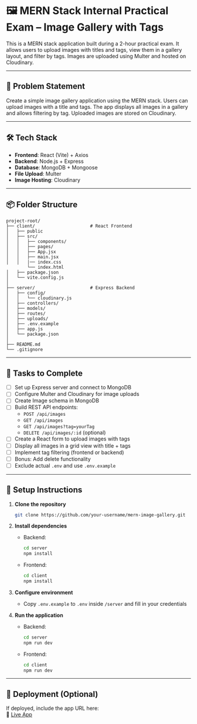 # 🖼️ MERN Stack Internal Practical Exam – Image Gallery with Tags

This is a MERN stack application built during a 2-hour practical exam. It allows users to upload images with titles and tags, view them in a gallery layout, and filter by tags. Images are uploaded using Multer and hosted on Cloudinary.

---

## 🧩 Problem Statement

Create a simple image gallery application using the MERN stack. Users can upload images with a title and tags. The app displays all images in a gallery and allows filtering by tag. Uploaded images are stored on Cloudinary.

---

## 🛠️ Tech Stack

- **Frontend**: React (Vite) + Axios
- **Backend**: Node.js + Express
- **Database**: MongoDB + Mongoose
- **File Upload**: Multer
- **Image Hosting**: Cloudinary

---

## 📦 Folder Structure

```
project-root/
├── client/                     # React Frontend
│   ├── public
│   ├── src/
│   │   ├── components/
│   │   ├── pages/
│   │   ├── App.jsx
│   │   ├── main.jsx
│   │   |── index.css
        └── index.html
│   ├── package.json
│   └── vite.config.js
│
├── server/                     # Express Backend
│   ├── config/
│   │   └── cloudinary.js
│   ├── controllers/
│   ├── models/
│   ├── routes/
│   ├── uploads/
│   ├── .env.example
│   ├── app.js
│   └── package.json
│
├── README.md
└── .gitignore
```

---

## 📝 Tasks to Complete

- [ ] Set up Express server and connect to MongoDB
- [ ] Configure Multer and Cloudinary for image uploads
- [ ] Create Image schema in MongoDB
- [ ] Build REST API endpoints:
  - `POST /api/images`
  - `GET /api/images`
  - `GET /api/images?tag=yourTag`
  - `DELETE /api/images/:id` (optional)
- [ ] Create a React form to upload images with tags
- [ ] Display all images in a grid view with title + tags
- [ ] Implement tag filtering (frontend or backend)
- [ ] Bonus: Add delete functionality
- [ ] Exclude actual `.env` and use `.env.example`

---

## 🔧 Setup Instructions

1. **Clone the repository**

   ```bash
   git clone https://github.com/your-username/mern-image-gallery.git
   ```

2. **Install dependencies**

   - Backend:
     ```bash
     cd server
     npm install
     ```
   - Frontend:
     ```bash
     cd client
     npm install
     ```

3. **Configure environment**

   - Copy `.env.example` to `.env` inside `/server` and fill in your credentials

4. **Run the application**
   - Backend:
     ```bash
     cd server
     npm run dev
     ```
   - Frontend:
     ```bash
     cd client
     npm run dev
     ```

---

## 📎 Deployment (Optional)

If deployed, include the app URL here:  
🔗 [Live App](https://your-deployment-link.com)
